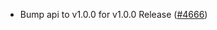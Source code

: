 - Bump api to v1.0.0 for v1.0.0 Release
  ([\#4666](https://github.com/depinnetwork/por-consensus/issues/4666))
